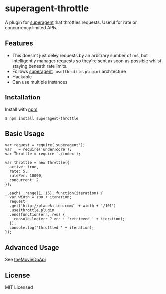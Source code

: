 # superagent-throttle

  A plugin for [superagent](https://github.com/visionmedia/superagent) that
  throttles requests. Useful for rate or concurrency limited APIs.

## Features

 * This doesn't just deley requests by an arbitrary number of ms, but
   intelligently manages requests so they're sent as soon as possible whilst
   staying beneath rate limits.
 * Follows [superagent](https://github.com/visionmedia/superagent)
   `.use(throttle.plugin)` architecture
 * Hackable
 * Can use multiple instances

## Installation

Install with [npm](http://npmjs.org):

    $ npm install superagent-throttle

## Basic Usage

    var request = require('superagent');
    var _ = require('underscore');
    var Throttle = require('./index');

    var throttle = new Throttle({
      active: true,
      rate: 5,
      ratePer: 10000,
      concurrent: 2
    });

    _.each(_.range(1, 15), function(iteration) {
      var width = 100 + iteration;
      request
      .get('http://placekitten.com/' + width + '/100')
      .use(throttle.plugin)
      .end(function(err, res) {
        console.log(err ? err : 'retrieved ' + iteration);
      });
      console.log('throttled ' + iteration);
    });

## Advanced Usage

See [theMovieDbApi](https://github.com/leviwheatcroft/themoviedbapi/blob/master/index.js)

## License

MIT Licensed
